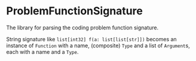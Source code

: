 # ProblemFunctionSignature
The library for parsing the coding problem function signature.

String signature like `list[int32] f(a: list[list[str]])` becomes an instance of `Function`
with a name, (composite) `Type` and a list of `Argument`s, each with a name and a `Type`.
